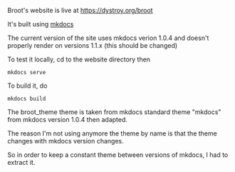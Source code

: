 
Broot's website is live at https://dystroy.org/broot

It's built using [mkdocs](https://www.mkdocs.org/)

The current version of the site uses mkdocs verion 1.0.4 and doesn't properly render on versions 1.1.x (this should be changed)

To test it locally, cd to the website directory then

	mkdocs serve

To build it, do

	mkdocs build

The broot_theme theme is taken from mkdocs standard theme "mkdocs" from mkdocs version 1.0.4 then adapted.

The reason I'm not using anymore the theme by name is that the theme changes with mkdocs version changes.

So in order to keep a constant theme between versions of mkdocs, I had to extract it.
